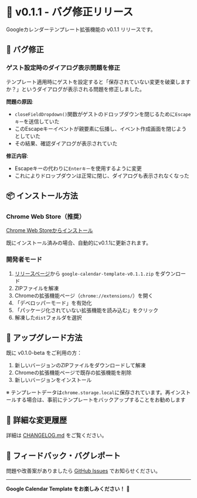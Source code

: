 # 🐛 v0.1.1 - バグ修正リリース

Googleカレンダーテンプレート拡張機能の v0.1.1 リリースです。

## 🐛 バグ修正

### ゲスト設定時のダイアログ表示問題を修正

テンプレート適用時にゲストを設定すると「保存されていない変更を破棄しますか？」というダイアログが表示される問題を修正しました。

**問題の原因**:
- `closeFieldDropdown()`関数がゲストのドロップダウンを閉じるために`Escapeキー`を送信していた
- このEscapeキーイベントが親要素に伝播し、イベント作成画面を閉じようとしていた
- その結果、確認ダイアログが表示されていた

**修正内容**:
- Escapeキーの代わりに`Enterキー`を使用するように変更
- これによりドロップダウンは正常に閉じ、ダイアログも表示されなくなった

## 📦 インストール方法

### Chrome Web Store（推奨）
[Chrome Web Storeからインストール](https://chromewebstore.google.com/detail/gmgfladmnifefmoggfhgmdkdoelbmeec)

既にインストール済みの場合、自動的にv0.1.1に更新されます。

### 開発者モード
1. [リリースページ](https://github.com/maru0014/google-calendar-template/releases/tag/v0.1.1)から `google-calendar-template-v0.1.1.zip` をダウンロード
2. ZIPファイルを解凍
3. Chromeの拡張機能ページ（`chrome://extensions/`）を開く
4. 「デベロッパーモード」を有効化
5. 「パッケージ化されていない拡張機能を読み込む」をクリック
6. 解凍した`dist`フォルダを選択

## 🔄 アップグレード方法

既に v0.1.0-beta をご利用の方：
1. 新しいバージョンのZIPファイルをダウンロードして解凍
2. Chromeの拡張機能ページで既存の拡張機能を削除
3. 新しいバージョンをインストール

※ テンプレートデータは`chrome.storage.local`に保存されています。再インストールする場合は、事前にテンプレートをバックアップすることをお勧めします

## 📝 詳細な変更履歴

詳細は [CHANGELOG.md](https://github.com/maru0014/google-calendar-template/blob/main/CHANGELOG.md) をご覧ください。

## 🐛 フィードバック・バグレポート

問題や改善案がありましたら [GitHub Issues](https://github.com/maru0014/google-calendar-template/issues) でお知らせください。

---

**Google Calendar Template をお楽しみください！** 🎉
